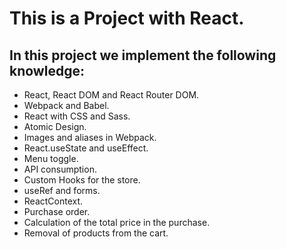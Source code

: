 # This is a Project with React.

## In this project we implement the following knowledge:

- React, React DOM and React Router DOM.
- Webpack and Babel.
- React with CSS and Sass.
- Atomic Design.
- Images and aliases in Webpack.
- React.useState and useEffect.
- Menu toggle.
- API consumption.
- Custom Hooks for the store.
- useRef and forms.
- ReactContext.
- Purchase order.
- Calculation of the total price in the purchase.
- Removal of products from the cart.
